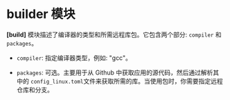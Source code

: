# builder 模块

**[build]** 模块描述了编译器的类型和所需远程库包。它包含两个部分: `compiler` 和 `packages`。

- `compiler`: 指定编译器类型，例如: "gcc"。

- `packages`: 可选。主要用于从 Github 中获取应用的源代码，然后通过解析其中的 `config_linux.toml`文件来获取所需的库。当使用包时，你需要指定远程仓库和分支。